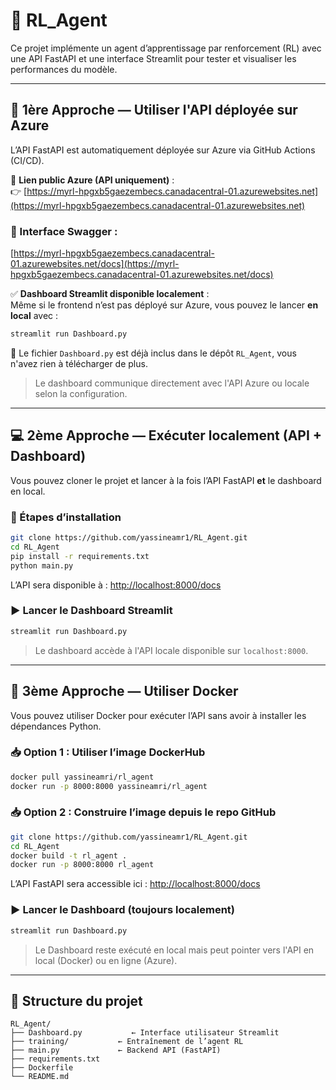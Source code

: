 # 🧠 RL_Agent

Ce projet implémente un agent d’apprentissage par renforcement (RL) avec une API FastAPI et une interface Streamlit pour tester et visualiser les performances du modèle.

---

## 🚀 1ère Approche — Utiliser l'API déployée sur Azure

L’API FastAPI est automatiquement déployée sur Azure via GitHub Actions (CI/CD).

🔗 **Lien public Azure (API uniquement)** :  
👉 [https://myrl-hpgxb5gaezembecs.canadacentral-01.azurewebsites.net](https://myrl-hpgxb5gaezembecs.canadacentral-01.azurewebsites.net)

### 📘 Interface Swagger :
[https://myrl-hpgxb5gaezembecs.canadacentral-01.azurewebsites.net/docs](https://myrl-hpgxb5gaezembecs.canadacentral-01.azurewebsites.net/docs)

✅ **Dashboard Streamlit disponible localement** :  
Même si le frontend n’est pas déployé sur Azure, vous pouvez le lancer **en local** avec :

```bash
streamlit run Dashboard.py
```

📁 Le fichier `Dashboard.py` est déjà inclus dans le dépôt `RL_Agent`, vous n'avez rien à télécharger de plus.

> Le dashboard communique directement avec l'API Azure ou locale selon la configuration.

---

## 💻 2ème Approche — Exécuter localement (API + Dashboard)

Vous pouvez cloner le projet et lancer à la fois l’API FastAPI **et** le dashboard en local.

### 🔧 Étapes d’installation

```bash
git clone https://github.com/yassineamr1/RL_Agent.git
cd RL_Agent
pip install -r requirements.txt
python main.py
```

L’API sera disponible à : [http://localhost:8000/docs](http://localhost:8000/docs)

### ▶️ Lancer le Dashboard Streamlit

```bash
streamlit run Dashboard.py
```

> Le dashboard accède à l'API locale disponible sur `localhost:8000`.

---

## 🐳 3ème Approche — Utiliser Docker

Vous pouvez utiliser Docker pour exécuter l’API sans avoir à installer les dépendances Python.

### 📥 Option 1 : Utiliser l’image DockerHub

```bash
docker pull yassineamri/rl_agent
docker run -p 8000:8000 yassineamri/rl_agent
```

### 📥 Option 2 : Construire l’image depuis le repo GitHub

```bash
git clone https://github.com/yassineamr1/RL_Agent.git
cd RL_Agent
docker build -t rl_agent .
docker run -p 8000:8000 rl_agent
```

L’API FastAPI sera accessible ici : [http://localhost:8000/docs](http://localhost:8000/docs)

### ▶️ Lancer le Dashboard (toujours localement)

```bash
streamlit run Dashboard.py
```

> Le Dashboard reste exécuté en local mais peut pointer vers l'API en local (Docker) ou en ligne (Azure).

---

## 📂 Structure du projet

```
RL_Agent/
├── Dashboard.py           ← Interface utilisateur Streamlit
├── training/           ← Entraînement de l’agent RL
├── main.py             ← Backend API (FastAPI)
├── requirements.txt
├── Dockerfile
└── README.md
```
